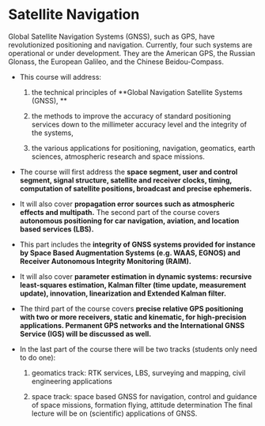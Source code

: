 # Satellite Navigation

Global Satellite Navigation Systems (GNSS), such as GPS, have revolutionized positioning and navigation. Currently, four such systems are operational or under development. They are the American GPS, the Russian Glonass, the European Galileo, and the Chinese Beidou-Compass.



* This course will address: 

  1. the technical principles of **Global Navigation Satellite Systems (GNSS), **

  2. the methods to improve the accuracy of standard positioning services down to the millimeter accuracy level and the integrity of the systems, 

  3. the various applications for positioning, navigation, geomatics, earth sciences, atmospheric research and space missions.



- The course will first address the **space segment, user and control segment, signal structure, satellite and receiver clocks, timing, computation of satellite positions, broadcast and precise ephemeris.**

- It will also cover **propagation error sources such as atmospheric effects and multipath.** The second part of the course covers **autonomous positioning for car navigation, aviation, and location based services (LBS).** 

- This part includes the **integrity of GNSS systems provided for instance by Space Based Augmentation Systems (e.g. WAAS, EGNOS) and Receiver Autonomous Integrity Monitoring (RAIM).** 

- It will also cover **parameter estimation in dynamic systems: recursive least-squares estimation, Kalman filter (time update, measurement update), innovation, linearization and Extended Kalman filter.** 

- The third part of the course covers **precise relative GPS positioning with two or more receivers, static and kinematic, for high-precision applications. Permanent GPS networks and the International GNSS Service (IGS) will be discussed as well.**

- In the last part of the course there will be two tracks (students only need to do one):

  1. geomatics track: RTK services, LBS, surveying and mapping, civil engineering applications 

  2. space track: space based GNSS for navigation, control and guidance of space missions, formation flying, attitude determination The final lecture will be on (scientific) applications of GNSS.